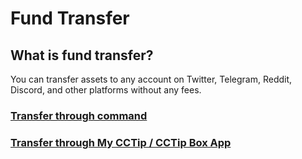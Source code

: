 # Fund Transfer

## What is fund transfer?

You can transfer assets to any account on Twitter, Telegram, Reddit, Discord, and other platforms without any fees.

### [Transfer through command](https://doc.cctip.io/fund-transfer/transfer-through-command)

### [Transfer through My CCTip / CCTip Box App](https://doc.cctip.io/fund-transfer/transfer-through-my-cctip-and-cctip-box-app)


